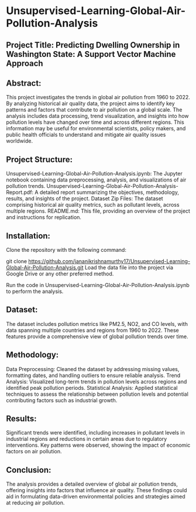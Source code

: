 # Unsupervised-Learning-Global-Air-Pollution-Analysis

## Project Title: Predicting Dwelling Ownership in Washington State: A Support Vector Machine Approach

## Abstract:

This project investigates the trends in global air pollution from 1960 to 2022. By analyzing historical air quality data, the project aims to identify key patterns and factors that contribute to air pollution on a global scale. The analysis includes data processing, trend visualization, and insights into how pollution levels have changed over time and across different regions. This information may be useful for environmental scientists, policy makers, and public health officials to understand and mitigate air quality issues worldwide.

## Project Structure:

Unsupervised-Learning-Global-Air-Pollution-Analysis.ipynb: The Jupyter notebook containing data preprocessing, analysis, and visualizations of air pollution trends.
Unsupervised-Learning-Global-Air-Pollution-Analysis-Report.pdf: A detailed report summarizing the objectives, methodology, results, and insights of the project.
Dataset Zip Files: The dataset comprising historical air quality metrics, such as pollutant levels, across multiple regions.
README.md: This file, providing an overview of the project and instructions for replication.

## Installation:

Clone the repository with the following command:

git clone https://github.com/jananikrishnamurthy17/Unsupervised-Learning-Global-Air-Pollution-Analysis.git
Load the data file into the project via Google Drive or any other preferred method.

Run the code in Unsupervised-Learning-Global-Air-Pollution-Analysis.ipynb to perform the analysis.

## Dataset:

The dataset includes pollution metrics like PM2.5, NO2, and CO levels, with data spanning multiple countries and regions from 1960 to 2022. These features provide a comprehensive view of global pollution trends over time.

## Methodology:

Data Preprocessing: Cleaned the dataset by addressing missing values, formatting dates, and handling outliers to ensure reliable analysis.
Trend Analysis: Visualized long-term trends in pollution levels across regions and identified peak pollution periods.
Statistical Analysis: Applied statistical techniques to assess the relationship between pollution levels and potential contributing factors such as industrial growth.

## Results:

Significant trends were identified, including increases in pollutant levels in industrial regions and reductions in certain areas due to regulatory interventions. Key patterns were observed, showing the impact of economic factors on air pollution.

## Conclusion:
The analysis provides a detailed overview of global air pollution trends, offering insights into factors that influence air quality. These findings could aid in formulating data-driven environmental policies and strategies aimed at reducing air pollution.
